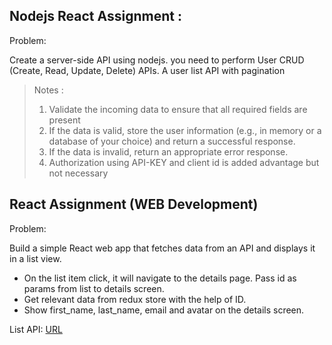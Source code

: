 ## Nodejs React Assignment :

Problem:

Create a server-side API using nodejs.
you need to perform User CRUD (Create, Read, Update, Delete) APIs.
A user list API with pagination

> Notes :
> 1. Validate the incoming data to ensure that all required fields are present
> 2. If the data is valid, store the user information (e.g., in memory or a database of your choice) and return a successful response.
> 3. If the data is invalid, return an appropriate error response.
> 4. Authorization using API-KEY and client id is added advantage but not necessary 


## React Assignment (WEB Development)

Problem:

Build a simple React web app that fetches data from an API and displays it in a list view.

- On the list item click, it will navigate to the details page. Pass id as params from list to details screen.
- Get relevant data from redux store with the help of ID.
- Show first_name, last_name, email and avatar on the details screen.

List API:
[URL](https://reqres.in/api/users?page=1&per_page=5)
